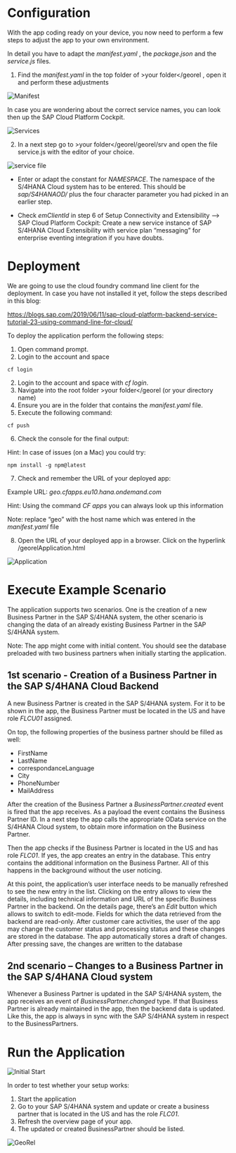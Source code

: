# Configuration

With the app coding ready on your device, you now need to perform a few steps to adjust the app to your own environment.
  
In detail you have to adapt the *manifest.yaml* , the *package.json* and the *service.js* files.

1. Find the *manifest.yaml* in the top folder of >your folder</georel , open it and perform these
adjustments
  
 ![Manifest](./images/run1.png)
  
  In case you are wondering about the correct service names, you can look then up the SAP Cloud Platform Cockpit.
  
 ![Services](./images/run2.png)
  
2. In a next step go to >your folder</georel/georel/srv and open the file service.js with the editor of your choice.
  
 ![service file](./images/run3.png)  
  
- Enter or adapt the constant for *NAMESPACE*. The namespace of the S/4HANA Cloud system has to be entered. This should be *sap/S4HANAOD/* plus the four character parameter you had picked in an earlier step.

- Check *emClientId* in step 6 of Setup Connectivity and Extensibility --> SAP Cloud Platform Cockpit: Create a new service instance of SAP S/4HANA Cloud Extensibility with service plan “messaging” for enterprise eventing integration if you have doubts.



# Deployment

We are going to use the cloud foundry command line client for the deployment. In case you have not installed it yet, follow the steps described in this blog:

https://blogs.sap.com/2019/06/11/sap-cloud-platform-backend-service-tutorial-23-using-command-line-for-cloud/

To deploy the application perform the following steps:

1. Open command prompt.
2. Login to the account and space 

```
cf login
```

2. Login to the account and space with *cf login*.
3. Navigate into the root folder >your folder</georel (or your directory name) 
4. Ensure you are in the folder that contains the *manifest.yaml* file.
5. Execute the following command: 

```
cf push
```

6. Check the console for the final output:

Hint: In case of issues (on a Mac) you could try: 

```
npm install -g npm@latest 
```

7. Check and remember the URL of your deployed app:

Example URL: *geo.cfapps.eu10.hana.ondemand.com*

Hint: Using the command *CF apps* you can always look up this information

Note: replace “geo” with the host name which was entered in the *manifest.yaml* file

8. Open the URL of your deployed app in a browser. Click on the hyperlink /georelApplication.html

 ![Application](./images/run4.png)

# Execute Example Scenario

The application supports two scenarios. One is the creation of a new Business Partner in the SAP S/4HANA system, the other scenario is changing the data of an already existing Business Partner in the SAP S/4HANA system.

Note: The app might come with initial content. You should see the database preloaded with two business partners when initially starting the application.

## 1st scenario - Creation of a Business Partner in the SAP S/4HANA Cloud Backend

A new Business Partner is created in the SAP S/4HANA system. For it to be shown in the app, the Business Partner must be located in the US and have role *FLCU01* assigned.

On top, the following properties of the business partner should be filled as well:

- FirstName
- LastName
- correspondanceLanguage 
- City
- PhoneNumber
- MailAddress

After the creation of the Business Partner a *BusinessPartner.created* event is fired that the app receives. As a payload the event contains the Business Partner ID. In a next step the app calls the appropriate OData service on the S/4HANA Cloud system, to obtain more information on the Business Partner.

Then the app checks if the Business Partner is located in the US and has role *FLC01*. If yes, the app creates an entry in the database. This entry contains the additional information on the Business Partner. All of this happens in the background without the user noticing.

At this point, the application’s user interface needs to be manually refreshed to see the new entry in the list. Clicking on the entry allows to view the details, including technical information and URL of the specific Business Partner in the backend.
On the details page, there’s an *Edit* button which allows to switch to edit-mode. Fields for which the data retrieved from the backend are read-only. After customer care activities, the user of the app may change the customer status and processing status and these changes are stored in the database. The app automatically stores a draft of changes. After pressing save, the changes are written to the database

## 2nd scenario – Changes to a Business Partner in the SAP S/4HANA Cloud system

Whenever a Business Partner is updated in the SAP S/4HANA system, the app receives an event of *BusinessPartner.changed* type. If that Business Partner is already maintained in the app, then the backend data is updated. Like this, the app is always in sync with the SAP S/4HANA system in respect to the BusinessPartners.

# Run the Application

 ![Initial Start](./images/run5.png)

In order to test whether your setup works:

1. Start the application
2. Go to your SAP S/4HANA system and update or create a business partner that is located in the US and has the role *FLC01*.
3. Refresh the overview page of your app.
4. The updated or created BusinessPartner should be listed.

 ![GeoRel](./images/run5.png)


